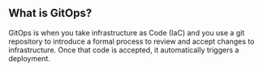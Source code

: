 
## What is GitOps?
GitOps is when you take infrastructure as Code (IaC) and you use a git repository to introduce a formal process to review and accept changes to infrastructure. Once that code is accepted, it automatically triggers a deployment.